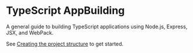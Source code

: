 # TypeScript AppBuilding

A general guide to building TypeScript applications using Node.js, Express, JSX, and WebPack.

See [Creating the project structure](docs/structure.md) to get started.
